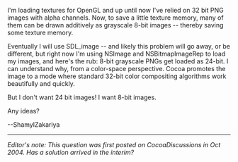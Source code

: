 

I'm loading textures for OpenGL and up until now I've relied on 32 bit PNG images with alpha channels. Now, to save a little texture memory, many of them can be drawn additively as grayscale 8-bit images -- thereby saving some texture memory.

Eventually I will use SDL_image -- and likely this problem will go away, or be different, but right now I'm using NSImage and NSBitmapImageRep to load my images, and here's the rub: 8-bit grayscale PNGs get loaded as 24-bit. I can understand why, from a color-space perspective. Cocoa promotes the image to a mode where standard 32-bit color compositing algorithms work beautifully and quickly.

But I don't want 24 bit images! I want 8-bit images.

Any ideas?

--ShamylZakariya

----

*Editor's note: This question was first posted on CocoaDiscussions in Oct 2004. Has a solution arrived in the interim?*
